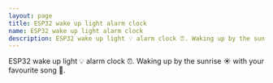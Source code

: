 ```yaml
---
layout: page
title: ESP32 wake up light alarm clock
name: ESP32 wake up light alarm clock
description: ESP32 wake up light 💡 alarm clock ⏰. Waking up by the sunrise ☀️ with your favourite song 🎵.
---
```

ESP32 wake up light 💡 alarm clock ⏰. Waking up by the sunrise ☀️ with your favourite song 🎵.